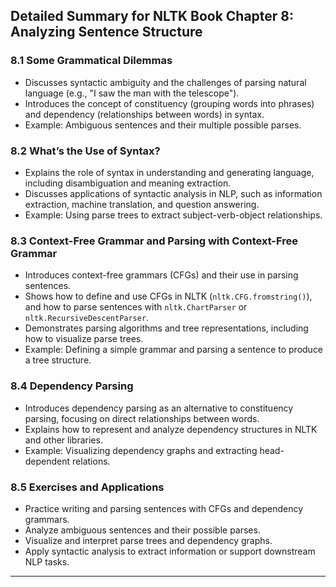 ## Detailed Summary for NLTK Book Chapter 8: Analyzing Sentence Structure

### 8.1 Some Grammatical Dilemmas
- Discusses syntactic ambiguity and the challenges of parsing natural language (e.g., "I saw the man with the telescope").
- Introduces the concept of constituency (grouping words into phrases) and dependency (relationships between words) in syntax.
- Example: Ambiguous sentences and their multiple possible parses.

### 8.2 What’s the Use of Syntax?
- Explains the role of syntax in understanding and generating language, including disambiguation and meaning extraction.
- Discusses applications of syntactic analysis in NLP, such as information extraction, machine translation, and question answering.
- Example: Using parse trees to extract subject-verb-object relationships.

### 8.3 Context-Free Grammar and Parsing with Context-Free Grammar
- Introduces context-free grammars (CFGs) and their use in parsing sentences.
- Shows how to define and use CFGs in NLTK (`nltk.CFG.fromstring()`), and how to parse sentences with `nltk.ChartParser` or `nltk.RecursiveDescentParser`.
- Demonstrates parsing algorithms and tree representations, including how to visualize parse trees.
- Example: Defining a simple grammar and parsing a sentence to produce a tree structure.

### 8.4 Dependency Parsing
- Introduces dependency parsing as an alternative to constituency parsing, focusing on direct relationships between words.
- Explains how to represent and analyze dependency structures in NLTK and other libraries.
- Example: Visualizing dependency graphs and extracting head-dependent relations.

### 8.5 Exercises and Applications
- Practice writing and parsing sentences with CFGs and dependency grammars.
- Analyze ambiguous sentences and their possible parses.
- Visualize and interpret parse trees and dependency graphs.
- Apply syntactic analysis to extract information or support downstream NLP tasks.

--- 
